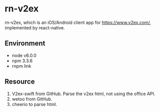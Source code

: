 # rn-v2ex
rn-v2ex, which is an iOS/Android client app for https://www.v2ex.com/, implemented by react-native.

## Environment
- node v6.0.0
- npm 3.3.6
- rnpm link


## Resource
1. V2ex-swift from GitHub. Parse the v2ex html, not using the office API.
2. wetoo from GitHub. 
3. cheerio to parse html.

